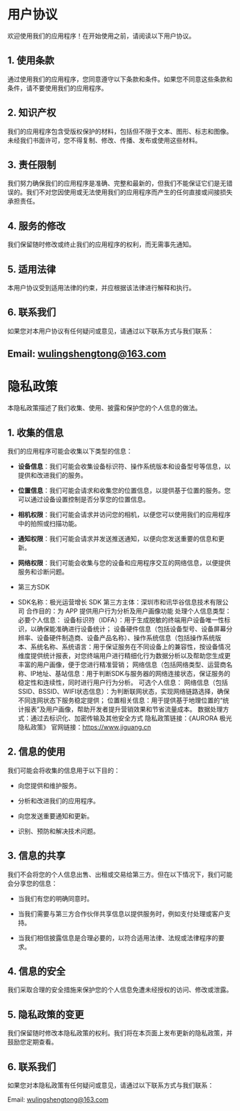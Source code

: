 # 用户协议

欢迎使用我们的应用程序！在开始使用之前，请阅读以下用户协议。

## 1. 使用条款

通过使用我们的应用程序，您同意遵守以下条款和条件。如果您不同意这些条款和条件，请不要使用我们的应用程序。

## 2. 知识产权

我们的应用程序包含受版权保护的材料，包括但不限于文本、图形、标志和图像。未经我们书面许可，您不得复制、修改、传播、发布或使用这些材料。

## 3. 责任限制

我们努力确保我们的应用程序是准确、完整和最新的，但我们不能保证它们是无错误的。我们不对您因使用或无法使用我们的应用程序而产生的任何直接或间接损失承担责任。

## 4. 服务的修改

我们保留随时修改或终止我们的应用程序的权利，而无需事先通知。

## 5. 适用法律

本用户协议受到适用法律的约束，并应根据该法律进行解释和执行。

## 6. 联系我们

如果您对本用户协议有任何疑问或意见，请通过以下联系方式与我们联系：

Email: wulingshengtong@163.com
---

# 隐私政策

本隐私政策描述了我们收集、使用、披露和保护您的个人信息的做法。

## 1. 收集的信息

我们的应用程序可能会收集以下类型的信息：

- **设备信息**：我们可能会收集设备标识符、操作系统版本和设备型号等信息，以提供和改进我们的服务。
  
- **位置信息**：我们可能会请求和收集您的位置信息，以提供基于位置的服务。您可以通过设备设置控制是否分享您的位置信息。
  
- **相机权限**：我们可能会请求并访问您的相机，以便您可以使用我们的应用程序中的拍照或扫描功能。

- **通知权限**：我们可能会请求并发送推送通知，以便向您发送重要的信息和更新。

- **网络权限**：我们可能会收集与您的设备和应用程序交互的网络信息，以便提供服务和诊断问题。
- 第三方SDK
- SDK名称：极光运营增长 SDK
第三方主体：深圳市和讯华谷信息技术有限公司
合作目的：为 APP 提供用户行为分析及用户画像功能
处理个人信息类型：
必要个人信息：
设备标识符（IDFA）：用于生成脱敏的终端用户设备唯一性标识，以确保能准确进行设备统计；
设备硬件信息（包括设备型号、设备屏幕分辨率、设备硬件制造商、设备产品名称）、操作系统信息（包括操作系统版本、系统名称、系统语言：用于保证服务在不同设备上的兼容性，按设备情况维度提供统计报表，对您终端用户进行精细化行为数据分析以及帮助您生成更丰富的用户画像，便于您进行精准营销；
网络信息（包括网络类型、运营商名称、IP地址、基站信息：用于判断SDK与服务器的网络连接状态，保证服务的稳定性和连续性，同时进行用户行为分析。
可选个人信息：
网络信息（包括SSID、BSSID、WIFI状态信息）：为判断联网状态，实现网络链路选择，确保不同连网状态下服务稳定提供；
位置相关信息：用于提供基于地理位置的“统计报表”及用户画像，帮助开发者提升营销效果和节省流量成本。
数据处理方式：通过去标识化、加密传输及其他安全方式
隐私政策链接：《AURORA 极光隐私政策》
官网链接：https://www.jiguang.cn

## 2. 信息的使用

我们可能会将收集的信息用于以下目的：

- 向您提供和维护服务。
  
- 分析和改进我们的应用程序。
  
- 向您发送重要通知和更新。
  
- 识别、预防和解决技术问题。

## 3. 信息的共享

我们不会将您的个人信息出售、出租或交易给第三方。但在以下情况下，我们可能会分享您的信息：

- 当我们有您的明确同意时。
  
- 当我们需要与第三方合作伙伴共享信息以提供服务时，例如支付处理或客户支持。

- 当我们相信披露信息是合理必要的，以符合适用法律、法规或法律程序的要求。

## 4. 信息的安全

我们采取合理的安全措施来保护您的个人信息免遭未经授权的访问、修改或泄露。

## 5. 隐私政策的变更

我们保留随时修改本隐私政策的权利。我们将在本页面上发布更新的隐私政策，并鼓励您定期查看。

## 6. 联系我们

如果您对本隐私政策有任何疑问或意见，请通过以下联系方式与我们联系：

Email: wulingshengtong@163.com
